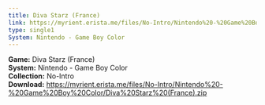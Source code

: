 ```yaml
---
title: Diva Starz (France)
link: https://myrient.erista.me/files/No-Intro/Nintendo%20-%20Game%20Boy%20Color/Diva%20Starz%20(France).zip
type: single1
System: Nintendo - Game Boy Color
---
```

<b>Game:</b> Diva Starz (France)<br>
<b>System:</b> Nintendo - Game Boy Color<br>
<b>Collection:</b> No-Intro<br>
<b>Download:</b> https://myrient.erista.me/files/No-Intro/Nintendo%20-%20Game%20Boy%20Color/Diva%20Starz%20(France).zip